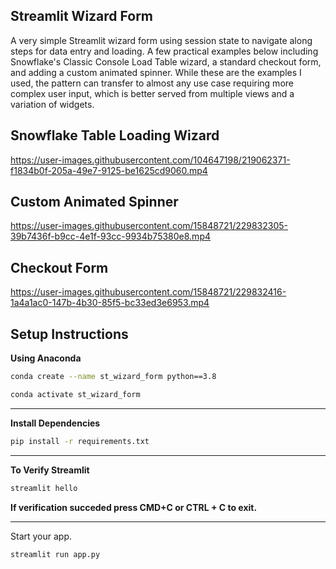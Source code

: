 ## Streamlit Wizard Form

A very simple Streamlit wizard form using session state to navigate along steps for data entry and loading. A few practical examples below including Snowflake's Classic Console Load Table wizard, a standard checkout form, and adding a custom animated spinner. While these are the examples I used, the pattern can transfer to almost any use case requiring more complex user input, which is better served from multiple views and a variation of widgets.

## Snowflake Table Loading Wizard

https://user-images.githubusercontent.com/104647198/219062371-f1834b0f-205a-49e7-9125-be1625cd9060.mp4

## Custom Animated Spinner

https://user-images.githubusercontent.com/15848721/229832305-39b7436f-b9cc-4e1f-93cc-9934b75380e8.mp4

## Checkout Form

https://user-images.githubusercontent.com/15848721/229832416-1a4a1ac0-147b-4b30-85f5-bc33ed3e6953.mp4

## Setup Instructions

**Using Anaconda**

``` bash
conda create --name st_wizard_form python==3.8
```

``` bash
conda activate st_wizard_form 
```
---

**Install Dependencies**
```bash
pip install -r requirements.txt
```
---

**To Verify Streamlit**
```bash 
streamlit hello
```
**If verification succeded press CMD+C or CTRL + C to exit.** 

---

Start your app.
```bash 
streamlit run app.py
```

